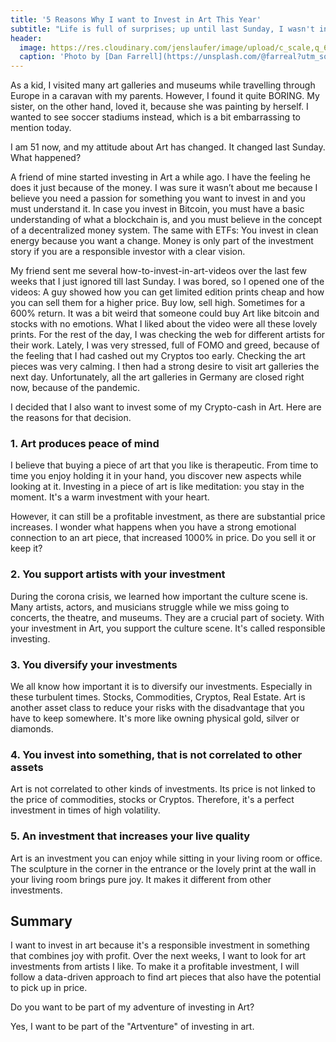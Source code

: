 ```yaml
---
title: '5 Reasons Why I want to Invest in Art This Year'
subtitle: "Life is full of surprises; up until last Sunday, I wasn't interested in Art at all"
header:
  image: https://res.cloudinary.com/jenslaufer/image/upload/c_scale,q_68,w_600/v1612972542/dan-farrell-fT49QnFucQ8-unsplash.jpg
  caption: 'Photo by [Dan Farrell](https://unsplash.com/@farreal?utm_source=unsplash&amp;utm_medium=referral&amp;utm_content=creditCopyText) [**Unsplash**](https://unsplash.com/@farreal?utm_source=unsplash&amp;utm_medium=referral&amp;utm_content=creditCopyText)'
---
```


As a kid, I visited many art galleries and museums while travelling through Europe in a caravan with my parents. However, I found it quite BORING. My sister, on the other hand, loved it, because she was painting by herself. I wanted to see soccer stadiums instead, which is a bit embarrassing to mention today.

I am 51 now, and my attitude about Art has changed. It changed last Sunday. What happened?

A friend of mine started investing in Art a while ago. I have the feeling he does it just because of the money. I was sure it wasn’t about me because I believe you need a passion for something you want to invest in and you must understand it. In case you invest in Bitcoin, you must have a basic understanding of what a blockchain is, and you must believe in the concept of a decentralized money system. The same with ETFs: You invest in clean energy because you want a change. Money is only part of the investment story if you are a responsible investor with a clear vision.

My friend sent me several how-to-invest-in-art-videos over the last few weeks that I just ignored till last Sunday. I was bored, so I opened one of the videos: A guy showed how you can get limited edition prints cheap and how you can sell them for a higher price. Buy low, sell high. Sometimes for a 600% return. It was a bit weird that someone could buy Art like bitcoin and stocks with no emotions. What I liked about the video were all these lovely prints. For the rest of the day, I was checking the web for different artists for their work. Lately, I was very stressed, full of FOMO and greed, because of the feeling that I had cashed out my Cryptos too early. Checking the art pieces was very calming. I then had a strong desire to visit art galleries the next day. Unfortunately, all the art galleries in Germany are closed right now, because of the pandemic.

I decided that I also want to invest some of my Crypto-cash in Art. Here are the reasons for that decision.

### 1. Art produces peace of mind

I believe that buying a piece of art that you like is therapeutic. From time to time you enjoy holding it in your hand, you discover new aspects while looking at it. Investing in a piece of art is like meditation: you stay in the moment. It's a warm investment with your heart.

However, it can still be a profitable investment, as there are substantial price increases. I wonder what happens when you have a strong emotional connection to an art piece, that increased 1000% in price. Do you sell it or keep it?

### 2. You support artists with your investment

During the corona crisis, we learned how important the culture scene is. Many artists, actors, and musicians struggle while we miss going to concerts, the theatre, and museums. They are a crucial part of society. With your investment in Art, you support the culture scene. It's called responsible investing.

### 3. You diversify your investments

We all know how important it is to diversify our investments. Especially in these turbulent times. Stocks, Commodities, Cryptos, Real Estate. Art is another asset class to reduce your risks with the disadvantage that you have to keep somewhere. It's more like owning physical gold, silver or diamonds.

### 4. You invest into something, that is not correlated to other assets

Art is not correlated to other kinds of investments. Its price is not linked to the price of commodities, stocks or Cryptos. Therefore, it's a perfect investment in times of high volatility.

### 5. An investment that increases your live quality

Art is an investment you can enjoy while sitting in your living room or office. The sculpture in the corner in the entrance or the lovely print at the wall in your living room brings pure joy. It makes it different from other investments.

## Summary

I want to invest in art because it's a responsible investment in something that combines joy with profit.
Over the next weeks, I want to look for art investments from artists I like. To make it a profitable investment, I will follow a data-driven approach to find art pieces that also have the potential to pick up in price.

Do you want to be part of my adventure of investing in Art?

Yes, I want to be part of the "Artventure" of investing in art.
